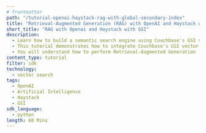 ```yaml
---
# frontmatter
path: "/tutorial-openai-haystack-rag-with-global-secondary-index"
title: "Retrieval-Augmented Generation (RAG) with OpenAI and Haystack with GSI"
short_title: "RAG with Openai and Haystack with GSI"
description:
  - Learn how to build a semantic search engine using Couchbase's GSI vector index.
  - This tutorial demonstrates how to integrate Couchbase's GSI vector search capabilities with OpenAI embeddings.
  - You will understand how to perform Retrieval-Augmented Generation (RAG) using Haystack, Couchbase and OpenAI services.
content_type: tutorial
filter: sdk
technology:
  - vector search
tags:
  - OpenAI
  - Artificial Intelligence
  - Haystack
  - GSI
sdk_language:
  - python
length: 60 Mins
---
```

